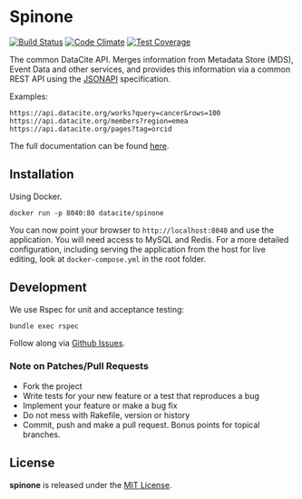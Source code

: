 # Spinone

[![Build Status](https://travis-ci.org/datacite/spinone.svg?branch=master)](https://travis-ci.org/datacite/spinone) [![Code Climate](https://codeclimate.com/github/datacite/spinone/badges/gpa.svg)](https://codeclimate.com/github/datacite/spinone) [![Test Coverage](https://codeclimate.com/github/datacite/spinone/badges/coverage.svg)](https://codeclimate.com/github/datacite/spinone/coverage)

The common DataCite API. Merges information from Metadata Store (MDS), Event Data and other services, and provides this information via a common REST API using the [JSONAPI](http://jsonapi.org/) specification.

Examples:

```
https://api.datacite.org/works?query=cancer&rows=100
https://api.datacite.org/members?region=emea
https://api.datacite.org/pages?tag=orcid

```

The full documentation can be found [here](https://github.com/datacite/spinone/blob/master/docs/index.md).

## Installation

Using Docker.

```
docker run -p 8040:80 datacite/spinone
```

You can now point your browser to `http://localhost:8040` and use the application. You will need access to MySQL and Redis. For a more detailed configuration, including serving the application from the host for live editing, look at `docker-compose.yml` in the root folder.

## Development

We use Rspec for unit and acceptance testing:

```
bundle exec rspec
```

Follow along via [Github Issues](https://github.com/datacite/spinone/issues).

### Note on Patches/Pull Requests

* Fork the project
* Write tests for your new feature or a test that reproduces a bug
* Implement your feature or make a bug fix
* Do not mess with Rakefile, version or history
* Commit, push and make a pull request. Bonus points for topical branches.

## License
**spinone** is released under the [MIT License](https://github.com/datacite/spinone/blob/master/LICENSE).
